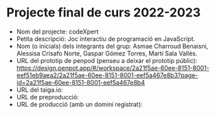 # Projecte final de curs 2022-2023

* Nom del projecte: codeXpert
* Petita descripció: Joc interactiu de programació en JavaScript.
* Nom (o inicials) dels integrants del grup: Asmae Charroud Benaisni, Alessisa Crisafo Norte, Gaspar Gómez Torres, Martí Sala Vallès. 
* URL del prototip de penpod (penseu a deixar el prototip públic): https://design.penpot.app/#/workspace/2a21f5ae-60ee-8151-8001-eef51eb9aea2/2a21f5ae-60ee-8151-8001-eef5a467e8b3?page-id=2a21f5ae-60ee-8151-8001-eef5a467e8b4
* URL del taiga.io: 
* URL de preproducció: 
* URL de producció (amb un domini registrat): 

